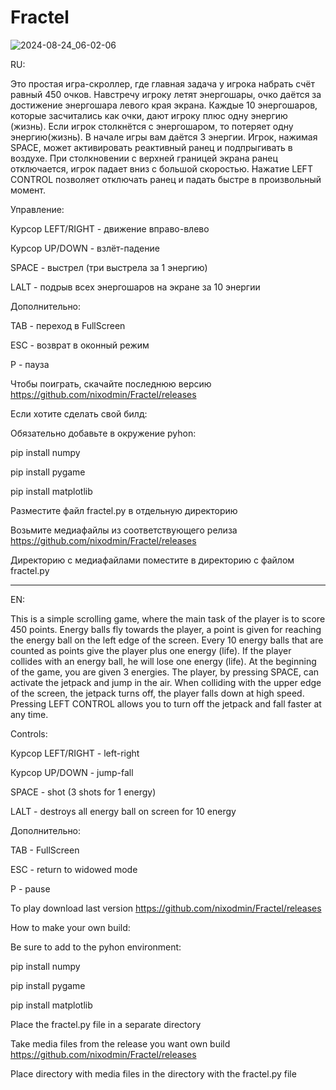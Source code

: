 # Fractel

![2024-08-24_06-02-06](https://github.com/user-attachments/assets/596c38ef-0bc5-4dcf-8030-bf34cb813d1b)

RU:

Это простая игра-скроллер, где главная задача у игрока набрать счёт равный 450 очков.
Навстречу игроку летят энергошары, очко даётся за достижение энергошара левого края экрана.
Каждые 10 энергошаров, которые засчитались как очки, дают игроку плюс одну энергию (жизнь).
Если игрок столкнётся с энергошаром, то потеряет одну энергию(жизнь). В начале игры вам даётся 3 энергии.
Игрок, нажимая SPACE, может активировать реактивный ранец и подпрыгивать в воздухе.
При столкновении с верхней границей экрана ранец отключается, игрок падает вниз с большой скоростью.
Нажатие LEFT CONTROL позволяет отключать ранец и падать быстре в произвольный момент.

Управление:

Курсор LEFT/RIGHT - движение вправо-влево

Курсор UP/DOWN - взлёт-падение

SPACE - выстрел (три выстрела за 1 энергию)

LALT - подрыв всех энергошаров на экране за 10 энергии

Дополнительно:

TAB - переход в FullScreen

ESC - возврат в оконный режим

P - пауза

Чтобы поиграть, скачайте последнюю версию https://github.com/nixodmin/Fractel/releases

Если хотите сделать свой билд:

Обязательно добавьте в окружение pyhon:

pip install numpy

pip install pygame

pip install matplotlib


Разместите файл fractel.py в отдельную директорию

Возьмите медиафайлы из соответствующего релиза https://github.com/nixodmin/Fractel/releases

Директорию с медиафайлами поместите в директорию с файлом  fractel.py

---------------------------------------

EN:

This is a simple scrolling game, where the main task of the player is to score 450 points.
Energy balls fly towards the player, a point is given for reaching the energy ball on the left edge of the screen.
Every 10 energy balls that are counted as points give the player plus one energy (life).
If the player collides with an energy ball, he will lose one energy (life). At the beginning of the game, you are given 3 energies.
The player, by pressing SPACE, can activate the jetpack and jump in the air.
When colliding with the upper edge of the screen, the jetpack turns off, the player falls down at high speed.
Pressing LEFT CONTROL allows you to turn off the jetpack and fall faster at any time.

Controls:

Курсор LEFT/RIGHT - left-right

Курсор UP/DOWN - jump-fall

SPACE - shot (3 shots for 1 energy)

LALT - destroys all energy ball on screen for 10 energy

Дополнительно:

TAB - FullScreen

ESC - return to widowed mode

P - pause

To play download last version https://github.com/nixodmin/Fractel/releases

How to make your own build:

Be sure to add to the pyhon environment:

pip install numpy

pip install pygame

pip install matplotlib

Place the fractel.py file in a separate directory

Take media files from the release you want own build https://github.com/nixodmin/Fractel/releases

Place directory with media files in the directory with the fractel.py file


